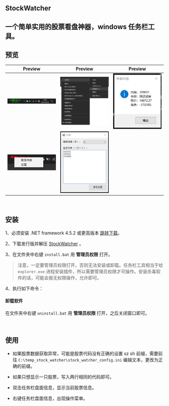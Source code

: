 ## StockWatcher

## 一个简单实用的股票看盘神器，windows 任务栏工具。

## 预览
|Preview|Preview|Preview|
|:---:|:---:|:---:|
|<img src="screeshots/preview.png" width="300">|<img src="screeshots/enable.png" width="300">|<img src="screeshots/view.png" width="300">|
|<img src="screeshots/menu.png" width="300">|<img src="screeshots/setting.png" width="300">||

<br>

## 安装

1、必须安装 .NET framework 4.5.2 或更高版本 [跳转下载](https://dotnet.microsoft.com/zh-cn/download/dotnet-framework/net452)。

2、下载发行版并解压 [StockWatcher](https://github.com/CandyTek/StockWatcher/releases) 。

3、在文件夹中右键 `install.bat` 用 **管理员权限** 打开。

> 注意，一定要管理员权限打开，否则无法安装或卸载。任务栏工具相当于给 `explorer.exe` 进程安装插件，所以需要管理员权限才可操作。安装杀毒软件的话，可能会报无权限操作，允许即可。

4、执行如下命令：

#### 卸载软件

在文件夹中右键 `uninstall.bat` 用 **管理员权限** 打开，之后关闭窗口即可。

<br>

## 使用

- 如果股票数据获取异常，可能是股票代码没有正确的设置 sz sh 前缀，需要前往 ```C:\temp_stock_watcher\stock_watcher_config.ini``` 编辑文本，更改为正确的前缀。

- 如果只想显示一只股票，写入两行相同的代码即可。

- 双击任务栏盘面信息，显示当前股票信息。

- 右键任务栏盘面信息，出现操作菜单。
